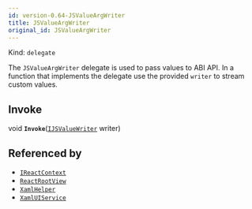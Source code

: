 ```yaml
---
id: version-0.64-JSValueArgWriter
title: JSValueArgWriter
original_id: JSValueArgWriter
---
```


Kind: `delegate`

The `JSValueArgWriter` delegate is used to pass values to ABI API. 
In a function that implements the delegate use the provided `writer` to stream custom values.

## Invoke
void **`Invoke`**([`IJSValueWriter`](IJSValueWriter) writer)





## Referenced by
- [`IReactContext`](IReactContext)
- [`ReactRootView`](ReactRootView)
- [`XamlHelper`](XamlHelper)
- [`XamlUIService`](XamlUIService)
